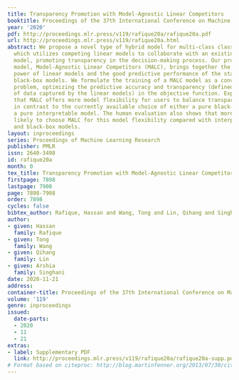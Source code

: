 ```yaml
---
title: Transparency Promotion with Model-Agnostic Linear Competitors
booktitle: Proceedings of the 37th International Conference on Machine Learning
year: '2020'
pdf: http://proceedings.mlr.press/v119/rafique20a/rafique20a.pdf
url: http://proceedings.mlr.press/v119/rafique20a.html
abstract: We propose a novel type of hybrid model for multi-class classification,
  which utilizes competing linear models to collaborate with an existing black-box
  model, promoting transparency in the decision-making process. Our proposed hybrid
  model, Model-Agnostic Linear Competitors (MALC), brings together the interpretable
  power of linear models and the good predictive performance of the state-of-the-art
  black-box models. We formulate the training of a MALC model as a convex optimization
  problem, optimizing the predictive accuracy and transparency (defined as the percentage
  of data captured by the linear models) in the objective function. Experiments show
  that MALC offers more model flexibility for users to balance transparency and accuracy,
  in contrast to the currently available choice of either a pure black-box model or
  a pure interpretable model. The human evaluation also shows that more users are
  likely to choose MALC for this model flexibility compared with interpretable models
  and black-box models.
layout: inproceedings
series: Proceedings of Machine Learning Research
publisher: PMLR
issn: 2640-3498
id: rafique20a
month: 0
tex_title: Transparency Promotion with Model-Agnostic Linear Competitors
firstpage: 7898
lastpage: 7908
page: 7898-7908
order: 7898
cycles: false
bibtex_author: Rafique, Hassan and Wang, Tong and Lin, Qihang and Singhani, Arshia
author:
- given: Hassan
  family: Rafique
- given: Tong
  family: Wang
- given: Qihang
  family: Lin
- given: Arshia
  family: Singhani
date: 2020-11-21
address: 
container-title: Proceedings of the 37th International Conference on Machine Learning
volume: '119'
genre: inproceedings
issued:
  date-parts:
  - 2020
  - 11
  - 21
extras:
- label: Supplementary PDF
  link: http://proceedings.mlr.press/v119/rafique20a/rafique20a-supp.pdf
# Format based on citeproc: http://blog.martinfenner.org/2013/07/30/citeproc-yaml-for-bibliographies/
---
```

